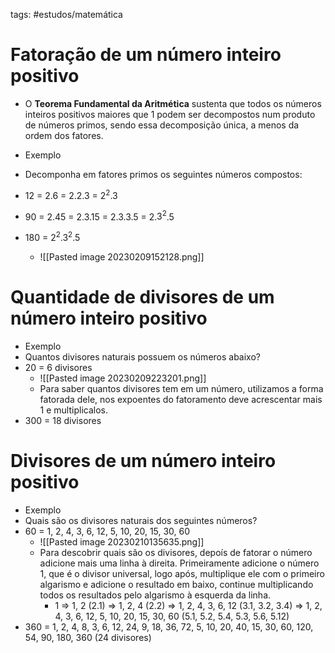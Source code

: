 tags: #estudos/matemática 

# Fatoração de um número inteiro positivo
- O **Teorema Fundamental da Aritmética** sustenta que todos os números inteiros positivos maiores que 1 podem ser decompostos num produto de números primos, sendo essa decomposição única, a menos da ordem dos fatores.

- Exemplo
- Decomponha em fatores primos os seguintes números compostos:
- 12 = 2.6 = 2.2.3 = $2^2$.3
- 90 = 2.45 = 2.3.15 = 2.3.3.5 = 2.$3^2$.5
- 180 = $2^2$.$3^2$.5
	- ![[Pasted image 20230209152128.png]]

# Quantidade de divisores de um número inteiro positivo
- Exemplo
- Quantos divisores naturais possuem os números abaixo?
- 20 = 6 divisores
	- ![[Pasted image 20230209223201.png]]
	- Para saber quantos divisores tem em um número, utilizamos a forma fatorada dele, nos expoentes do fatoramento deve acrescentar mais 1 e multiplicalos.
- 300 = 18 divisores

# Divisores de um número inteiro positivo
- Exemplo
- Quais são os divisores naturais dos seguintes números?
- 60 = 1, 2, 4, 3, 6, 12, 5, 10, 20, 15, 30, 60
	- ![[Pasted image 20230210135635.png]]
	- Para descobrir quais são os divisores, depoís de fatorar o número adicione mais uma linha à direita. Primeiramente adicione o número 1, que é o divisor universal, logo após, multiplique ele com o primeiro algarismo e adicione o resultado em baixo, continue multiplicando todos os resultados pelo algarismo à esquerda da linha.
		- 1 => 1, 2 (2.1) => 1, 2, 4 (2.2) => 1, 2, 4, 3, 6, 12 (3.1, 3.2, 3.4) => 1, 2, 4, 3, 6, 12, 5, 10, 20, 15, 30, 60 (5.1, 5.2, 5.4, 5.3, 5.6, 5.12)
- 360 = 1, 2, 4, 8, 3, 6, 12, 24, 9, 18, 36, 72, 5, 10, 20, 40, 15, 30, 60, 120, 54, 90, 180, 360 (24 divisores)